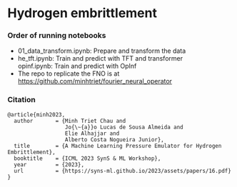 # Hydrogen embrittlement


### Order of running notebooks 
- 01_data_transform.ipynb: Prepare and transform the data
- he_tft.ipynb: Train and predict with TFT and transformer  
opinf.ipynb: Train and predict with OpInf   
- The repo to replicate the FNO is at https://github.com/minhtriet/fourier_neural_operator

### Citation
```
@article{minh2023,
  author       = {Minh Triet Chau and
                  Jo{\~{a}}o Lucas de Sousa Almeida and
                  Elie Alhajjar and
                  Alberto Costa Nogueira Junior},
  title        = {A Machine Learning Pressure Emulator for Hydrogen Embrittlement},
  booktitle    = {ICML 2023 SynS & ML Workshop},
  year         = {2023},
  url          = {https://syns-ml.github.io/2023/assets/papers/16.pdf}
}
```
